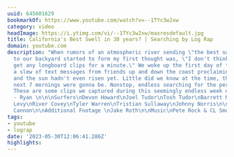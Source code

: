 ```yaml
---
uuid: 645601629
bookmarkOf: https://www.youtube.com/watch?v=--1TYc3w2xw
category: video
headImage: https://i.ytimg.com/vi/--1TYc3w2xw/maxresdefault.jpg
title: California's Best Swell in 30 years? | Searching by Log Rap
domain: youtube.com
description: "When rumors of an atmospheric river sending \"the best swell in 30 years\"
  to our backyard started to form my first thought was, \"I don't think we're gonna
  get any longboard clips for a minute.\" We woke up the first day of the swell to
  a slew of text messages from friends up and down the coast proclaiming \"all time\"
  and the sun hadn't even risen yet. Little did we know at the time, that's how the
  next 7 mornings were gonna be. Nonstop, endless searching for the perfect spot.
  These are some clips we captured during this seemingly endless week of Searching.
  - Ryan \n\n\nSurfers\nDevon Howard\nJoel Tudor\nTosh Tudor\nBarrett Miller\nEva
  Levy\nRiver Covey\nTyler Warren\nTristian Sullaway\nJohnny Norris\n\nFilm/Edit\nRyan
  Cannon\n\nAdditional Footage \nJake Roth\n\nMusic\nPete Rock & CL Smooth - Searching"
tags:
- youtube
- lograp
date: '2023-05-30T12:06:41.286Z'
highlights:
---
```



